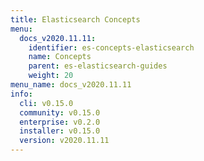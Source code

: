 ```yaml
---
title: Elasticsearch Concepts
menu:
  docs_v2020.11.11:
    identifier: es-concepts-elasticsearch
    name: Concepts
    parent: es-elasticsearch-guides
    weight: 20
menu_name: docs_v2020.11.11
info:
  cli: v0.15.0
  community: v0.15.0
  enterprise: v0.2.0
  installer: v0.15.0
  version: v2020.11.11
---
```


